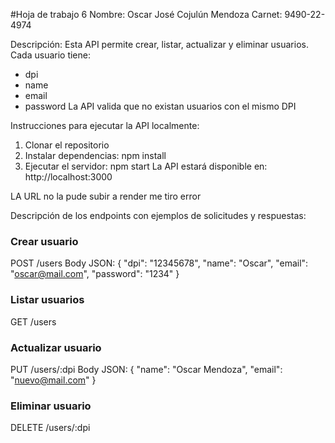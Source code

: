 #Hoja de trabajo 6
Nombre: Oscar José Cojulún Mendoza Carnet: 9490-22-4974

Descripción:
Esta API permite crear, listar, actualizar y eliminar usuarios. Cada usuario tiene:
- dpi
- name
- email
- password
La API valida que no existan usuarios con el mismo DPI

Instrucciones para ejecutar la API localmente: 
1. Clonar el repositorio
2. Instalar dependencias:
npm install
3. Ejecutar el servidor:
npm start
La API estará disponible en: http://localhost:3000

LA URL no la pude subir a render me tiro error

Descripción de los endpoints con ejemplos de solicitudes y respuestas:

### Crear usuario
POST /users
Body JSON:
{
  "dpi": "12345678",
  "name": "Oscar",
  "email": "oscar@mail.com",
  "password": "1234"
}

### Listar usuarios
GET /users

### Actualizar usuario
PUT /users/:dpi
Body JSON:
{
  "name": "Oscar Mendoza",
  "email": "nuevo@mail.com"
}

### Eliminar usuario
DELETE /users/:dpi
